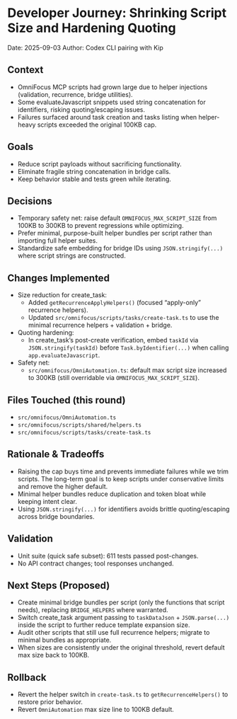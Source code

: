 # Developer Journey: Shrinking Script Size and Hardening Quoting

Date: 2025-09-03
Author: Codex CLI pairing with Kip

## Context
- OmniFocus MCP scripts had grown large due to helper injections (validation, recurrence, bridge utilities).
- Some evaluateJavascript snippets used string concatenation for identifiers, risking quoting/escaping issues.
- Failures surfaced around task creation and tasks listing when helper-heavy scripts exceeded the original 100KB cap.

## Goals
- Reduce script payloads without sacrificing functionality.
- Eliminate fragile string concatenation in bridge calls.
- Keep behavior stable and tests green while iterating.

## Decisions
- Temporary safety net: raise default `OMNIFOCUS_MAX_SCRIPT_SIZE` from 100KB to 300KB to prevent regressions while optimizing.
- Prefer minimal, purpose-built helper bundles per script rather than importing full helper suites.
- Standardize safe embedding for bridge IDs using `JSON.stringify(...)` where script strings are constructed.

## Changes Implemented
- Size reduction for create_task:
  - Added `getRecurrenceApplyHelpers()` (focused “apply-only” recurrence helpers).
  - Updated `src/omnifocus/scripts/tasks/create-task.ts` to use the minimal recurrence helpers + validation + bridge.
- Quoting hardening:
  - In create_task’s post-create verification, embed `taskId` via `JSON.stringify(taskId)` before `Task.byIdentifier(...)` when calling `app.evaluateJavascript`.
- Safety net:
  - `src/omnifocus/OmniAutomation.ts`: default max script size increased to 300KB (still overridable via `OMNIFOCUS_MAX_SCRIPT_SIZE`).

## Files Touched (this round)
- `src/omnifocus/OmniAutomation.ts`
- `src/omnifocus/scripts/shared/helpers.ts`
- `src/omnifocus/scripts/tasks/create-task.ts`

## Rationale & Tradeoffs
- Raising the cap buys time and prevents immediate failures while we trim scripts. The long-term goal is to keep scripts under conservative limits and remove the higher default.
- Minimal helper bundles reduce duplication and token bloat while keeping intent clear.
- Using `JSON.stringify(...)` for identifiers avoids brittle quoting/escaping across bridge boundaries.

## Validation
- Unit suite (quick safe subset): 611 tests passed post-changes.
- No API contract changes; tool responses unchanged.

## Next Steps (Proposed)
- Create minimal bridge bundles per script (only the functions that script needs), replacing `BRIDGE_HELPERS` where warranted.
- Switch create_task argument passing to `taskDataJson` + `JSON.parse(...)` inside the script to further reduce template expansion size.
- Audit other scripts that still use full recurrence helpers; migrate to minimal bundles as appropriate.
- When sizes are consistently under the original threshold, revert default max size back to 100KB.

## Rollback
- Revert the helper switch in `create-task.ts` to `getRecurrenceHelpers()` to restore prior behavior.
- Revert `OmniAutomation` max size line to 100KB default.

